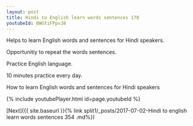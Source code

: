 ```yaml
---
layout: post
title: Hindi to English learn words sentences 178 
youtubeId: 8WGtiFPpvJ8
---
```

 
 
Helps to learn English words and sentences for Hindi speakers.

Opportunitiy to repeat the words sentences. 

Practice English language. 
 
10 minutes practice every day. 
 
How to learn English words and sentences for Hindi speakers 
 
{% include youtubePlayer.html id=page.youtubeId %}
 
 
[Next]({{ site.baseurl }}{% link  split1/_posts/2017-07-02-Hindi to english learn words sentences 354 .md%})
 
